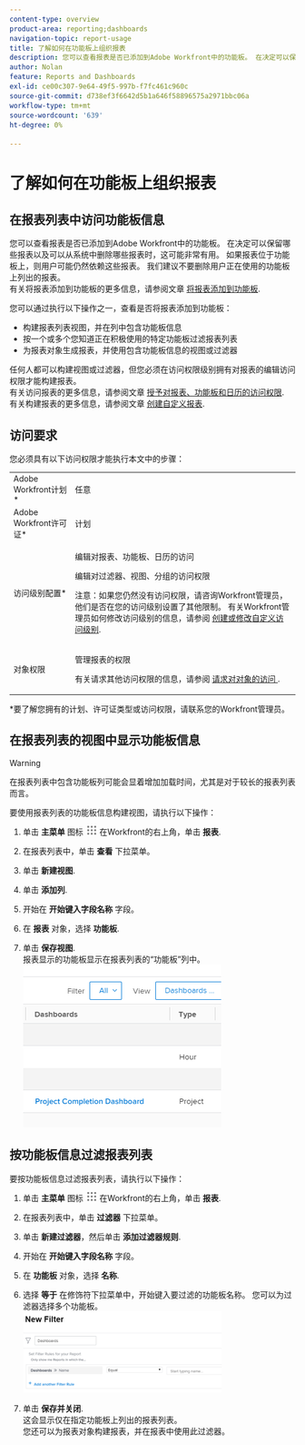 ```yaml
---
content-type: overview
product-area: reporting;dashboards
navigation-topic: report-usage
title: 了解如何在功能板上组织报表
description: 您可以查看报表是否已添加到Adobe Workfront中的功能板。 在决定可以保留哪些报表以及可以从系统中删除哪些报表时，这可能非常有用。 如果报表位于功能板上，则用户可能仍然依赖这些报表。 我们建议不要删除用户正在使用的功能板上列出的报表。 有关将报表添加到功能板的更多信息，请参阅文章将报表添加到功能板。
author: Nolan
feature: Reports and Dashboards
exl-id: ce00c307-9e64-49f5-997b-f7fc461c960c
source-git-commit: d738ef3f6642d5b1a646f58896575a2971bbc06a
workflow-type: tm+mt
source-wordcount: '639'
ht-degree: 0%

---
```


# 了解如何在功能板上组织报表

## 在报表列表中访问功能板信息

您可以查看报表是否已添加到Adobe Workfront中的功能板。 在决定可以保留哪些报表以及可以从系统中删除哪些报表时，这可能非常有用。 如果报表位于功能板上，则用户可能仍然依赖这些报表。 我们建议不要删除用户正在使用的功能板上列出的报表。\
有关将报表添加到功能板的更多信息，请参阅文章 [将报表添加到功能板](../../../reports-and-dashboards/dashboards/creating-and-managing-dashboards/add-report-dashboard.md).

您可以通过执行以下操作之一，查看是否将报表添加到功能板：

* 构建报表列表视图，并在列中包含功能板信息
* 按一个或多个您知道正在积极使用的特定功能板过滤报表列表
* 为报表对象生成报表，并使用包含功能板信息的视图或过滤器

任何人都可以构建视图或过滤器，但您必须在访问权限级别拥有对报表的编辑访问权限才能构建报表。\
有关访问报表的更多信息，请参阅文章 [授予对报表、功能板和日历的访问权限](../../../administration-and-setup/add-users/configure-and-grant-access/grant-access-reports-dashboards-calendars.md).\
有关构建报表的更多信息，请参阅文章 [创建自定义报表](../../../reports-and-dashboards/reports/creating-and-managing-reports/create-custom-report.md).

## 访问要求

您必须具有以下访问权限才能执行本文中的步骤：

<table style="table-layout:auto"> 
 <col> 
 <col> 
 <tbody> 
  <tr> 
   <td role="rowheader">Adobe Workfront计划*</td> 
   <td> <p>任意</p> </td> 
  </tr> 
  <tr> 
   <td role="rowheader">Adobe Workfront许可证*</td> 
   <td> <p>计划 </p> </td> 
  </tr> 
  <tr> 
   <td role="rowheader">访问级别配置*</td> 
   <td> <p>编辑对报表、功能板、日历的访问</p> <p>编辑对过滤器、视图、分组的访问权限</p> <p>注意：如果您仍然没有访问权限，请咨询Workfront管理员，他们是否在您的访问级别设置了其他限制。 有关Workfront管理员如何修改访问级别的信息，请参阅 <a href="../../../administration-and-setup/add-users/configure-and-grant-access/create-modify-access-levels.md" class="MCXref xref">创建或修改自定义访问级别</a>.</p> </td> 
  </tr> 
  <tr> 
   <td role="rowheader">对象权限</td> 
   <td> <p>管理报表的权限</p> <p>有关请求其他访问权限的信息，请参阅 <a href="../../../workfront-basics/grant-and-request-access-to-objects/request-access.md" class="MCXref xref">请求对对象的访问 </a>.</p> </td> 
  </tr> 
 </tbody> 
</table>

&#42;要了解您拥有的计划、许可证类型或访问权限，请联系您的Workfront管理员。

## 在报表列表的视图中显示功能板信息

>[!WARNING]
>
>在报表列表中包含功能板列可能会显着增加加载时间，尤其是对于较长的报表列表而言。

要使用报表列表的功能板信息构建视图，请执行以下操作：

1. 单击 **主菜单** 图标 ![](assets/main-menu-icon.png) 在Workfront的右上角，单击 **报表**.
1. 在报表列表中，单击 **查看** 下拉菜单。
1. 单击 **新建视图**.
1. 单击 **添加列**.
1. 开始在 **开始键入字段名称** 字段。
1. 在 **报表** 对象，选择 **功能板**.

1. 单击 **保存视图**.\
   报表显示的功能板显示在报表列表的“功能板”列中。\
   ![](assets/qs-dashboards-in-report-view.png)

## 按功能板信息过滤报表列表

要按功能板信息过滤报表列表，请执行以下操作：

1. 单击 **主菜单** 图标 ![](assets/main-menu-icon.png) 在Workfront的右上角，单击 **报表**.

1. 在报表列表中，单击 **过滤器** 下拉菜单。
1. 单击 **新建过滤器**，然后单击 **添加过滤器规则**.

1. 开始在 **开始键入字段名称** 字段。

1. 在 **功能板** 对象，选择 **名称**.

1. 选择 **等于** 在修饰符下拉菜单中，开始键入要过滤的功能板名称。 您可以为过滤器选择多个功能板。\
   ![](assets/qs-dashboards-in-report-filters-350x143.png)

1. 单击 **保存并关闭**.\
   这会显示仅在指定功能板上列出的报表列表。\
   您还可以为报表对象构建报表，并在报表中使用此过滤器。
